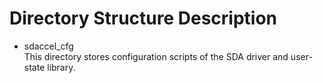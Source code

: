 #  Directory Structure Description



* sdaccel_cfg  
  This directory stores configuration scripts of the SDA driver and user-state library.  

